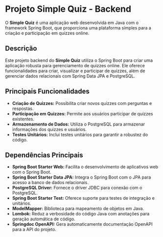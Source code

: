 # Projeto Simple Quiz - Backend

O **Simple Quiz** é uma aplicação web desenvolvida em Java com o framework Spring Boot, que proporciona uma plataforma simples para a criação e participação em quizzes online.

## Descrição

Este projeto backend do **Simple Quiz** utiliza o Spring Boot para criar uma aplicação robusta para gerenciamento de quizzes online. Ele oferece funcionalidades para criar, visualizar e participar de quizzes, além de gerenciar dados relacionais com Spring Data JPA e PostgreSQL.

## Principais Funcionalidades

- **Criação de Quizzes:** Possibilita criar novos quizzes com perguntas e respostas.
- **Participação em Quizzes:** Permite aos usuários participar de quizzes existentes.
- **Armazenamento de Dados:** Utiliza o PostgreSQL para armazenar informações dos quizzes e usuários.
- **Testes Unitários:** Inclui testes unitários para garantir a robustez do código.

## Dependências Principais

- **Spring Boot Starter Web:** Facilita o desenvolvimento de aplicativos web com o Spring Boot.
- **Spring Boot Starter Data JPA:** Integra o Spring Boot com o JPA para acesso a banco de dados relacionais.
- **PostgreSQL Driver:** Fornece o driver JDBC para conexão com o PostgreSQL.
- **Spring Boot Starter Test:** Oferece suporte para testes de integração e unitários.
- **ModelMapper:** Biblioteca para mapeamento de objetos em Java.
- **Lombok:** Reduz a verbosidade do código Java com anotações para geração automática de código.
- **Springdoc OpenAPI:** Gera automaticamente documentação OpenAPI para a API do projeto.

